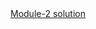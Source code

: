 <html>
  <body>
    <a href="https://adlocked.github.io/coursera-test/module_2 solution">Module-2 solution</a>
  </body>
  </html>

